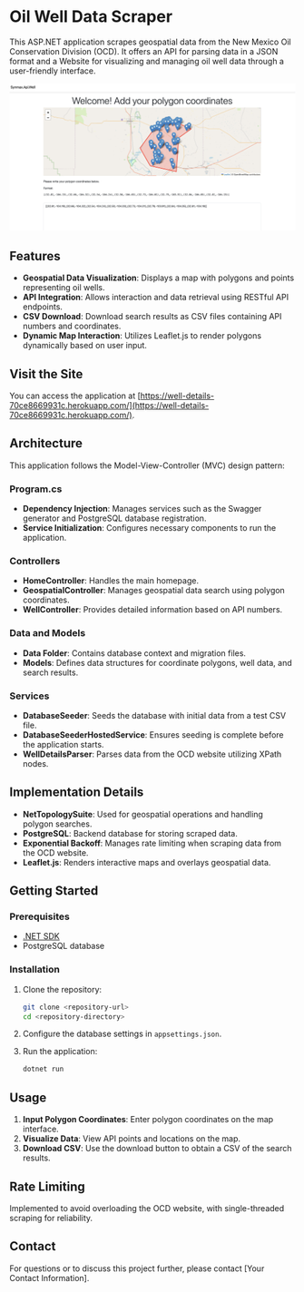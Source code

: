 # Oil Well Data Scraper

This ASP.NET application scrapes geospatial data from the New Mexico Oil Conservation Division (OCD). It offers an API for parsing data in a JSON format and a Website for visualizing and managing oil well data through a user-friendly interface.

![An image displaying a map with items over a red polygon](image.png)

## Features

- **Geospatial Data Visualization**: Displays a map with polygons and points representing oil wells.
- **API Integration**: Allows interaction and data retrieval using RESTful API endpoints.
- **CSV Download**: Download search results as CSV files containing API numbers and coordinates.
- **Dynamic Map Interaction**: Utilizes Leaflet.js to render polygons dynamically based on user input.

## Visit the Site

You can access the application at [https://well-details-70ce8669931c.herokuapp.com/](https://well-details-70ce8669931c.herokuapp.com/).

## Architecture

This application follows the Model-View-Controller (MVC) design pattern:

### Program.cs

- **Dependency Injection**: Manages services such as the Swagger generator and PostgreSQL database registration.
- **Service Initialization**: Configures necessary components to run the application.

### Controllers

- **HomeController**: Handles the main homepage.
- **GeospatialController**: Manages geospatial data search using polygon coordinates.
- **WellController**: Provides detailed information based on API numbers.

### Data and Models

- **Data Folder**: Contains database context and migration files.
- **Models**: Defines data structures for coordinate polygons, well data, and search results.

### Services

- **DatabaseSeeder**: Seeds the database with initial data from a test CSV file.
- **DatabaseSeederHostedService**: Ensures seeding is complete before the application starts.
- **WellDetailsParser**: Parses data from the OCD website utilizing XPath nodes.

## Implementation Details

- **NetTopologySuite**: Used for geospatial operations and handling polygon searches.
- **PostgreSQL**: Backend database for storing scraped data.
- **Exponential Backoff**: Manages rate limiting when scraping data from the OCD website.
- **Leaflet.js**: Renders interactive maps and overlays geospatial data.

## Getting Started

### Prerequisites

- [.NET SDK](https://dotnet.microsoft.com/download)
- PostgreSQL database

### Installation

1. Clone the repository:
   ```bash
   git clone <repository-url>
   cd <repository-directory>
   ```

2. Configure the database settings in `appsettings.json`.

3. Run the application:
   ```bash
   dotnet run
   ```

## Usage

1. **Input Polygon Coordinates**: Enter polygon coordinates on the map interface.
2. **Visualize Data**: View API points and locations on the map.
3. **Download CSV**: Use the download button to obtain a CSV of the search results.

## Rate Limiting

Implemented to avoid overloading the OCD website, with single-threaded scraping for reliability.

## Contact

For questions or to discuss this project further, please contact [Your Contact Information].